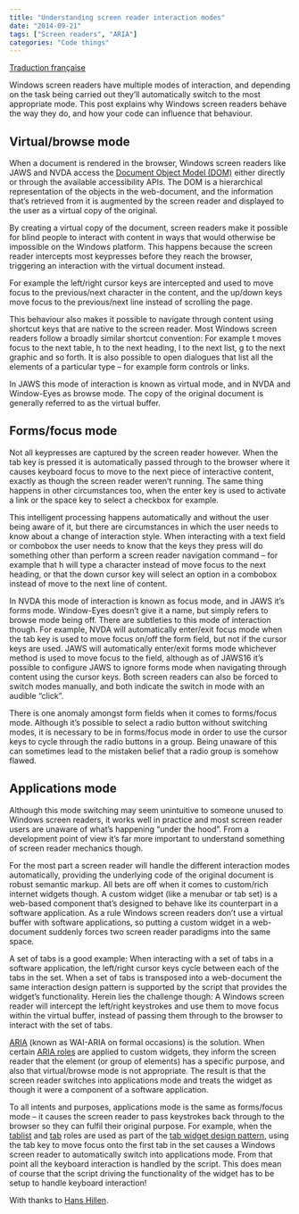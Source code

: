 ```yaml
---
title: "Understanding screen reader interaction modes"
date: "2014-09-21"
tags: ["Screen readers", "ARIA"]
categories: "Code things"
---
```


[Traduction française](https://access42.net/Comprendre-les-modes-d-interaction.html?lang=fr)

Windows screen readers have multiple modes of interaction, and depending on the task being carried out they’ll automatically switch to the most appropriate mode. This post explains why Windows screen readers behave the way they do, and how your code can influence that behaviour.

## Virtual/browse mode

When a document is rendered in the browser, Windows screen readers like JAWS and NVDA access the [Document Object Model (DOM)](https://en.wikipedia.org/wiki/Document_Object_Model) either directly or through the available accessibility APIs. The DOM is a hierarchical representation of the objects in the web-document, and the information that’s retrieved from it is augmented by the screen reader and displayed to the user as a virtual copy of the original.

By creating a virtual copy of the document, screen readers make it possible for blind people to interact with content in ways that would otherwise be impossible on the Windows platform. This happens because the screen reader intercepts most keypresses before they reach the browser, triggering an interaction with the virtual document instead.

For example the left/right cursor keys are intercepted and used to move focus to the previous/next character in the content, and the up/down keys move focus to the previous/next line instead of scrolling the page.

This behaviour also makes it possible to navigate through content using shortcut keys that are native to the screen reader. Most Windows screen readers follow a broadly similar shortcut convention: For example t moves focus to the next table, h to the next heading, l to the next list, g to the next graphic and so forth. It is also possible to open dialogues that list all the elements of a particular type – for example form controls or links.

In JAWS this mode of interaction is known as virtual mode, and in NVDA and Window-Eyes as browse mode. The copy of the original document is generally referred to as the virtual buffer.

## Forms/focus mode

Not all keypresses are captured by the screen reader however. When the tab key is pressed it is automatically passed through to the browser where it causes keyboard focus to move to the next piece of interactive content, exactly as though the screen reader weren’t running. The same thing happens in other circumstances too, when the enter key is used to activate a link or the space key to select a checkbox for example.

This intelligent processing happens automatically and without the user being aware of it, but there are circumstances in which the user needs to know about a change of interaction style. When interacting with a text field or combobox the user needs to know that the keys they press will do something other than perform a screen reader navigation command – for example that h will type a character instead of move focus to the next heading, or that the down cursor key will select an option in a combobox instead of move to the next line of content.

In NVDA this mode of interaction is known as focus mode, and in JAWS it’s forms mode. Window-Eyes doesn’t give it a name, but simply refers to browse mode being off. There are subtleties to this mode of interaction though. For example, NVDA will automatically enter/exit focus mode when the tab key is used to move focus on/off the form field, but not if the cursor keys are used. JAWS will automatically enter/exit forms mode whichever method is used to move focus to the field, although as of JAWS16 it’s possible to configure JAWS to ignore forms mode when navigating through content using the cursor keys. Both screen readers can also be forced to switch modes manually, and both indicate the switch in mode with an audible “click”.

There is one anomaly amongst form fields when it comes to forms/focus mode. Although it’s possible to select a radio button without switching modes, it is necessary to be in forms/focus mode in order to use the cursor keys to cycle through the radio buttons in a group. Being unaware of this can sometimes lead to the mistaken belief that a radio group is somehow flawed.

## Applications mode

Although this mode switching may seem unintuitive to someone unused to Windows screen readers, it works well in practice and most screen reader users are unaware of what’s happening “under the hood”. From a development point of view it’s far more important to understand something of screen reader mechanics though.

For the most part a screen reader will handle the different interaction modes automatically, providing the underlying code of the original document is robust semantic markup. All bets are off when it comes to custom/rich internet widgets though. A custom widget (like a menubar or tab set) is a web-based component that’s designed to behave like its counterpart in a software application. As a rule Windows screen readers don’t use a virtual buffer with software applications, so putting a custom widget in a web-document suddenly forces two screen reader paradigms into the same space.

A set of tabs is a good example: When interacting with a set of tabs in a software application, the left/right cursor keys cycle between each of the tabs in the set. When a set of tabs is transposed into a web-document the same interaction design pattern is supported by the script that provides the widget’s functionality. Herein lies the challenge though: A Windows screen reader will intercept the left/right keystrokes and use them to move focus within the virtual buffer, instead of passing them through to the browser to interact with the set of tabs.

[ARIA](https://www.w3.org/TR/wai-aria/) (known as WAI-ARIA on formal occasions) is the solution. When certain [ARIA roles](https://www.w3.org/TR/wai-aria/roles) are applied to custom widgets, they inform the screen reader that the element (or group of elements) has a specific purpose, and also that virtual/browse mode is not appropriate. The result is that the screen reader switches into applications mode and treats the widget as though it were a component of a software application.

To all intents and purposes, applications mode is the same as forms/focus mode – it causes the screen reader to pass keystrokes back through to the browser so they can fulfil their original purpose. For example, when the [tablist](https://www.w3.org/TR/wai-aria/roles#tablist) and [tab](https://www.w3.org/TR/wai-aria/roles#tab) roles are used as part of the [tab widget design pattern](https://www.w3.org/TR/wai-aria-practices/#tabpanel), using the tab key to move focus onto the first tab in the set causes a Windows screen reader to automatically switch into applications mode. From that point all the keyboard interaction is handled by the script. This does mean of course that the script driving the functionality of the widget has to be setup to handle keyboard interaction!

With thanks to [Hans Hillen](https://www.twitter.com/hanshillen).
